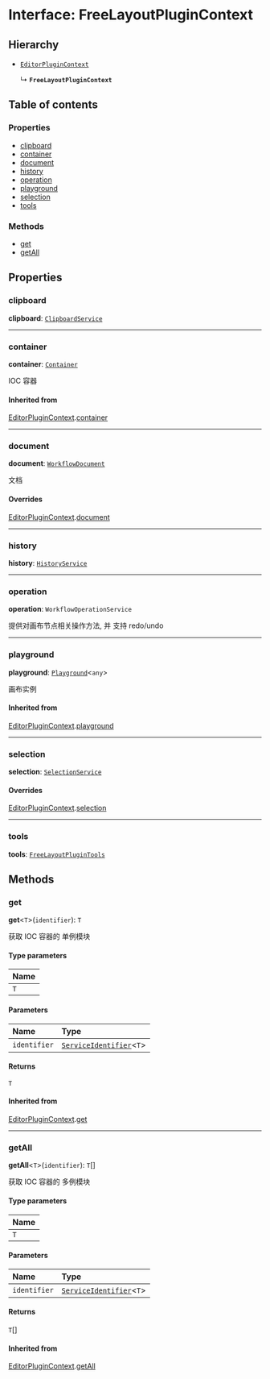 # Interface: FreeLayoutPluginContext

## Hierarchy

* [`EditorPluginContext`](/en/auto-docs/free-layout-editor/interfaces/EditorPluginContext.md)

  ↳ **`FreeLayoutPluginContext`**

## Table of contents

### Properties

* [clipboard](/en/auto-docs/free-layout-editor/interfaces/FreeLayoutPluginContext.md#clipboard)
* [container](/en/auto-docs/free-layout-editor/interfaces/FreeLayoutPluginContext.md#container)
* [document](/en/auto-docs/free-layout-editor/interfaces/FreeLayoutPluginContext.md#document)
* [history](/en/auto-docs/free-layout-editor/interfaces/FreeLayoutPluginContext.md#history)
* [operation](/en/auto-docs/free-layout-editor/interfaces/FreeLayoutPluginContext.md#operation)
* [playground](/en/auto-docs/free-layout-editor/interfaces/FreeLayoutPluginContext.md#playground)
* [selection](/en/auto-docs/free-layout-editor/interfaces/FreeLayoutPluginContext.md#selection)
* [tools](/en/auto-docs/free-layout-editor/interfaces/FreeLayoutPluginContext.md#tools)

### Methods

* [get](/en/auto-docs/free-layout-editor/interfaces/FreeLayoutPluginContext.md#get)
* [getAll](/en/auto-docs/free-layout-editor/interfaces/FreeLayoutPluginContext.md#getall)

## Properties

### clipboard

**clipboard**: [`ClipboardService`](/en/auto-docs/free-layout-editor/variables/ClipboardService-1.md)

***

### container

**container**: [`Container`](/en/auto-docs/free-layout-editor/interfaces/interfaces.Container.md)

IOC 容器

#### Inherited from

[EditorPluginContext](/en/auto-docs/free-layout-editor/interfaces/EditorPluginContext.md).[container](/en/auto-docs/free-layout-editor/interfaces/EditorPluginContext.md#container)

***

### document

**document**: [`WorkflowDocument`](/en/auto-docs/free-layout-editor/classes/WorkflowDocument.md)

文档

#### Overrides

[EditorPluginContext](/en/auto-docs/free-layout-editor/interfaces/EditorPluginContext.md).[document](/en/auto-docs/free-layout-editor/interfaces/EditorPluginContext.md#document)

***

### history

**history**: [`HistoryService`](/en/auto-docs/free-layout-editor/classes/HistoryService.md)

***

### operation

**operation**: `WorkflowOperationService`

提供对画布节点相关操作方法, 并 支持 redo/undo

***

### playground

**playground**: [`Playground`](/en/auto-docs/free-layout-editor/classes/Playground.md)<`any`>

画布实例

#### Inherited from

[EditorPluginContext](/en/auto-docs/free-layout-editor/interfaces/EditorPluginContext.md).[playground](/en/auto-docs/free-layout-editor/interfaces/EditorPluginContext.md#playground)

***

### selection

**selection**: [`SelectionService`](/en/auto-docs/free-layout-editor/classes/SelectionService.md)

#### Overrides

[EditorPluginContext](/en/auto-docs/free-layout-editor/interfaces/EditorPluginContext.md).[selection](/en/auto-docs/free-layout-editor/interfaces/EditorPluginContext.md#selection)

***

### tools

**tools**: [`FreeLayoutPluginTools`](/en/auto-docs/free-layout-editor/interfaces/FreeLayoutPluginTools.md)

## Methods

### get

**get**<`T`>(`identifier`): `T`

获取 IOC 容器的 单例模块

#### Type parameters

| Name |
| :------ |
| `T` |

#### Parameters

| Name | Type |
| :------ | :------ |
| `identifier` | [`ServiceIdentifier`](/en/auto-docs/free-layout-editor/types/interfaces.ServiceIdentifier.md)<`T`> |

#### Returns

`T`

#### Inherited from

[EditorPluginContext](/en/auto-docs/free-layout-editor/interfaces/EditorPluginContext.md).[get](/en/auto-docs/free-layout-editor/interfaces/EditorPluginContext.md#get)

***

### getAll

**getAll**<`T`>(`identifier`): `T`\[]

获取 IOC 容器的 多例模块

#### Type parameters

| Name |
| :------ |
| `T` |

#### Parameters

| Name | Type |
| :------ | :------ |
| `identifier` | [`ServiceIdentifier`](/en/auto-docs/free-layout-editor/types/interfaces.ServiceIdentifier.md)<`T`> |

#### Returns

`T`\[]

#### Inherited from

[EditorPluginContext](/en/auto-docs/free-layout-editor/interfaces/EditorPluginContext.md).[getAll](/en/auto-docs/free-layout-editor/interfaces/EditorPluginContext.md#getall)

